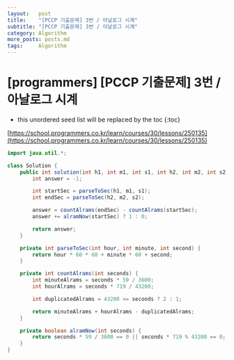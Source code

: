 ```yaml
---
layout:   post
title:    "[PCCP 기출문제] 3번 / 아날로그 시계"
subtitle: "[PCCP 기출문제] 3번 / 아날로그 시계"
category: Algorithm
more_posts: posts.md
tags:     Algorithm
---
```

# [programmers] [PCCP 기출문제] 3번 / 아날로그 시계

<!--more-->
<!-- Table of contents -->
* this unordered seed list will be replaced by the toc
{:toc}

[https://school.programmers.co.kr/learn/courses/30/lessons/250135](https://school.programmers.co.kr/learn/courses/30/lessons/250135)


```java
import java.util.*;

class Solution {
    public int solution(int h1, int m1, int s1, int h2, int m2, int s2) {
        int answer = -1;

        int startSec = parseToSec(h1, m1, s1);
        int endSec = parseToSec(h2, m2, s2);

        answer = countAlrams(endSec) - countAlrams(startSec);
        answer += alramNow(startSec) ? 1 : 0;

        return answer;
    }

    private int parseToSec(int hour, int minute, int second) {
        return hour * 60 * 60 + minute * 60 + second;
    }

    private int countAlrams(int seconds) {
        int minuteAlrams = seconds * 59 / 3600;
        int hourAlrams = seconds * 719 / 43200;

        int duplicatedAlrams = 43200 <= seconds ? 2 : 1;

        return minuteAlrams + hourAlrams - duplicatedAlrams;
    }

    private boolean alramNow(int seconds) {
        return seconds * 59 / 3600 == 0 || seconds * 719 % 43200 == 0;
    }
}

```